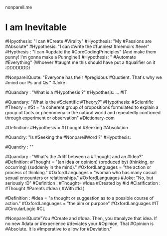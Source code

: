 
nonpareil.me

# I am Inevitable
#Hpyothesis: "I can #Create #Virality"
#Hyopthesis: "My #Passions are #Absolute"
#Hypothesis: "I can #write the #funniest #memoirs #ever"
#Hypthesis : "I can #update the #CoreCodingPrinciples" (And make them punny! I'm gonna make a Punngine!)
#Hypothesis: " #Automate #Everything" (Whoever #taught me this should have put a 
#qualifier on it :DDDDDDD)


#NonpareilQuote: "Everyone has their #pregidous #Quotient. That's why we #mind our Ps and Qs." #Joke 

#Quandary : "What is a #Hypothesis ?"
#Hypothesis: ... #IT 

#Quandary: "What is the #Scientific #Theory?"
#Hypothesis:  #Scientific #Theory = #St = "a coherent group of propositions formulated to explain a group of facts or phenomena in the natural world and repeatedly confirmed through experiment or observation" #Dictionary-com
	
#Definition: #Hypothesis = #Thought #Seeking #Absolution

#Quandry: "Is #Seeking the #NonpareilWord ?"
#Hypothesis: 

#Quandry : ""


#Quandary : "What's the #diff between a #Thought and an #Idea?"
#Definition: #Thought = "(an idea or opinion) (produced by) (thinking, or occurring) (suddenly in the mind)." #OxfordLanguages  = "the action or process of thinking." #OxfordLanguages  = "woman who has many casual sexual encounters or relationships." #OxfordLanguages #Joke: "No, but seriously :D"
#Definition : #Thought= #Idea #Created by #Id 
#Clarification : #Thought #Parents #Idea ( #With #Id )

#Definition : #Idea = "a thought or suggestion as to a possible course of action." #OxfordLanguages = "the aim or purpose" #OxfordLanguages #IT #CircularLogic #CL









#NonpareilQuote"You #Create and #Idea. Then, you #analyze that idea. If no new #data or #experience #deviates your #Opinion, That #Opinion is #Absolute. It is #Imperative to allow for #Deviation."